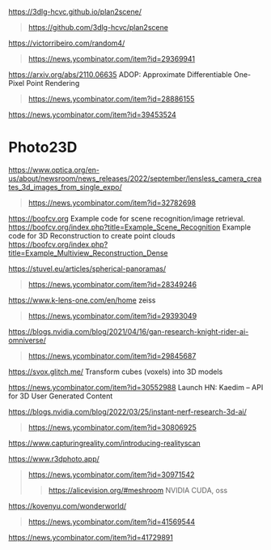 https://3dlg-hcvc.github.io/plan2scene/
> https://github.com/3dlg-hcvc/plan2scene

https://victorribeiro.com/random4/
> https://news.ycombinator.com/item?id=29369941

https://arxiv.org/abs/2110.06635 ADOP: Approximate Differentiable One-Pixel Point Rendering
> https://news.ycombinator.com/item?id=28886155

https://news.ycombinator.com/item?id=39453524

# Photo23D

https://www.optica.org/en-us/about/newsroom/news_releases/2022/september/lensless_camera_creates_3d_images_from_single_expo/
> https://news.ycombinator.com/item?id=32782698

https://boofcv.org
    Example code for scene recognition/image retrieval. https://boofcv.org/index.php?title=Example_Scene_Recognition
    Example code for 3D Reconstruction to create point clouds https://boofcv.org/index.php?title=Example_Multiview_Reconstruction_Dense

https://stuvel.eu/articles/spherical-panoramas/
> https://news.ycombinator.com/item?id=28349246

https://www.k-lens-one.com/en/home zeiss
> https://news.ycombinator.com/item?id=29393049

https://blogs.nvidia.com/blog/2021/04/16/gan-research-knight-rider-ai-omniverse/
> https://news.ycombinator.com/item?id=29845687

https://svox.glitch.me/ Transform cubes (voxels) into 3D models

https://news.ycombinator.com/item?id=30552988 Launch HN: Kaedim – API for 3D User Generated Content

https://blogs.nvidia.com/blog/2022/03/25/instant-nerf-research-3d-ai/
> https://news.ycombinator.com/item?id=30806925

https://www.capturingreality.com/introducing-realityscan

https://www.r3dphoto.app/
> https://news.ycombinator.com/item?id=30971542
> > https://alicevision.org/#meshroom NVIDIA CUDA, oss

https://kovenyu.com/wonderworld/
> https://news.ycombinator.com/item?id=41569544

https://news.ycombinator.com/item?id=41729891